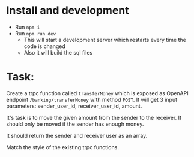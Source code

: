 # Install and development

- Run `npm i`
- Run `npm run dev`
  - This will start a development server which restarts every time the code is changed
  - Also it will build the sql files

# Task:

Create a trpc function called `transferMoney` which is exposed as OpenAPI endpoint `/banking/transferMoney` with method `POST`.
It will get 3 input parameters: sender_user_id, receiver_user_id, amount.

It's task is to move the given amount from the sender to the receiver. It should only be moved if the sender has enough money.

It should return the sender and receiver user as an array.

Match the style of the existing trpc functions.